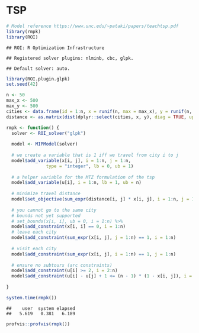 TSP
================

``` r
# Model reference https://www.unc.edu/~pataki/papers/teachtsp.pdf
library(rmpk)
library(ROI)
```

    ## ROI: R Optimization Infrastructure

    ## Registered solver plugins: nlminb, cbc, glpk.

    ## Default solver: auto.

``` r
library(ROI.plugin.glpk)
set.seed(42)

n <- 50
max_x <- 500
max_y <- 500
cities <- data.frame(id = 1:n, x = runif(n, max = max_x), y = runif(n, max = max_y))
distance <- as.matrix(dist(dplyr::select(cities, x, y), diag = TRUE, upper = TRUE))

rmpk <- function() {
  solver <- ROI_solver("glpk")
  
  model <- MIPModel(solver)
  
  # we create a variable that is 1 iff we travel from city i to j
  model$add_variable(x[i, j], i = 1:n, j = 1:n, 
               type = "integer", lb = 0, ub = 1)
  
  # a helper variable for the MTZ formulation of the tsp
  model$add_variable(u[i], i = 1:n, lb = 1, ub = n)
  
  # minimize travel distance
  model$set_objective(sum_expr(distance[i, j] * x[i, j], i = 1:n, j = 1:n), "min")
  
  # you cannot go to the same city
  # bounds not yet supported
  # set_bounds(x[i, i], ub = 0, i = 1:n) %>%
  model$add_constraint(x[i, i] == 0, i = 1:n)
  # leave each city
  model$add_constraint(sum_expr(x[i, j], j = 1:n) == 1, i = 1:n)
  
  # visit each city
  model$add_constraint(sum_expr(x[i, j], i = 1:n) == 1, j = 1:n)
  
  # ensure no subtours (arc constraints)
  model$add_constraint(u[i] >= 2, i = 2:n)
  model$add_constraint(u[i] - u[j] + 1 <= (n - 1) * (1 - x[i, j]), i = 2:n, j = 2:n)
  
}

system.time(rmpk())
```

    ##    user  system elapsed 
    ##   5.619   0.381   6.189

``` r
profvis::profvis(rmpk())
```
